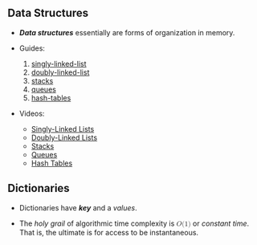 ## Data Structures

- **_Data structures_** essentially are forms of organization in memory.

- Guides:
	1. [singly-linked-list](singly-linked-list.md)
	2. [doubly-linked-list](doubly-linked-list.md)
	3. [stacks](stacks.md)
	4. [queues](queues.md)
	5. [hash-tables](hash-tables.md)


- Videos:
	- [Singly-Linked Lists](https://cs50.harvard.edu/x/2025/shorts/singly_linked_lists/)
	- [Doubly-Linked Lists](https://cs50.harvard.edu/x/2025/shorts/doubly_linked_lists/)
	- [Stacks](https://cs50.harvard.edu/x/2025/shorts/stacks/)
	- [Queues](https://cs50.harvard.edu/x/2025/shorts/queues/)
	- [Hash Tables](https://cs50.harvard.edu/x/2025/shorts/hash_tables/)



## Dictionaries

- Dictionaries have **_key_** and a _values_.

- The _holy grail_ of algorithmic time complexity is <math xmlns="http://www.w3.org/1998/Math/MathML">
  <mi>O</mi>
  <mo stretchy="false">(</mo>
  <mn>1</mn>
  <mo stretchy="false">)</mo>
</math> or _constant time_. That is, the ultimate is for access to be instantaneous.